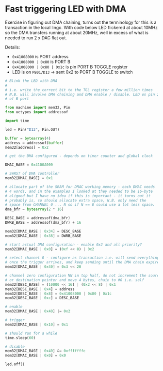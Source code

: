 # Fast triggering LED with DMA

Exercise in figuring out DMA chaining, turns out the terminology for this is a transaction in the local lingo. With code below LED flickered at about 10MHz so the DMA transfers running at about 20MHz, well in excess of what is needed to run 2 x DAC flat out.

Details:

- `0x41008000` is PORT address
- `0x41008000 | 0x80` is PORT B
- `0x41008000 | 0x80 | 0x1c` is pin PORT B TOGGLE register
- LED is on `PB01/D13` -> sent 0x2 to PORT B TOGGLE to switch

```python
# Blink the LED with DMA
#
# i.e. write the correct bit to the TGL register a few million times
# N.B. will involve DMA chaining and DMA enable / disable. LED on pin 2
# of B port

from machine import mem32, Pin
from uctypes import addressof

import time

led = Pin("D13", Pin.OUT)

buffer = bytearray(4)
address = addressof(buffer)
mem32[address] = 0x2

# get the DMA configured - depends on timer counter and global clock

DMAC_BASE = 0x4100A000

# SWRST of DMA controller
mem32[DMAC_BASE] = 0x1

# allocate part of the SRAM for DMAC working memory - each DMAC needs
# 4 words, and in the examples I looked at they needed to be 16-byte
# aligned but I have no idea if this is important - it turns out it
# probably is, so should allocate extra space. N.B. only need the 
# space from CHANNEL 0 ... N so if N == 0 could use a lot less space.
dma_bfr = bytearray(2 * 16)

DESC_BASE = addressof(dma_bfr)
DWRB_BASE = addressof(dma_bfr) + 16

mem32[DMAC_BASE | 0x34] = DESC_BASE
mem32[DMAC_BASE | 0x38] = DWRB_BASE

# start actual DMA configuration - enable 0x2 and all priority?
mem32[DMAC_BASE | 0x0] = (0xf << 8) | 0x2

# select channel 0 - configure as transaction i.e. will send everything
# once the trigger arrives, and keep sending until the DMA chain expires
mem32[DMAC_BASE | 0x40] = 0x3 << 20

# channel zero configuration NN in top half, do not increment the source pointer
# or destination pointer and move 4 bytes, chain to #0 i.e. self
mem32[DESC_BASE] = (10000 << 16) | (0x2 << 8) | 0x1
mem32[DESC_BASE | 0x4] = address
mem32[DESC_BASE | 0x8] = 0x41008000 | 0x80 | 0x1c
mem32[DESC_BASE | 0xc] = DESC_BASE

# enable
mem32[DMAC_BASE | 0x40] |= 0x2

# trigger
mem32[DMAC_BASE | 0x10] = 0x1

# should run for a while
time.sleep(60)

# disable
mem32[DMAC_BASE | 0x40] &= 0xfffffffc
mem32[DMAC_BASE | 0x0] = 0x0

led.off()
```